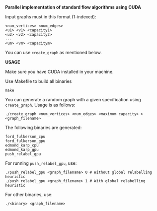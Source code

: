 
**Parallel implementation of standard flow algorithms using CUDA**

Input graphs must in this format (1-indexed):
```
<num_vertices> <num_edges>
<u1> <v1> <capacity1>
<u2> <v2> <capacity2>
...
<um> <vm> <capacitym>
```

You can use `create_graph` as mentioned below.

**USAGE**

Make sure you have CUDA installed in your machine.

Use Makefile to build all binaries 
```
make
```

You can generate a random graph with a given specification using `create_graph`. Usage is as follows:
```
./create_graph <num_vertices> <num_edges> <maximum capacity> > <graph_filename>
```

The following binaries are generated:
```
ford_fulkerson_cpu
ford_fulkerson_gpu
edmond_karp_cpu
edmond_karp_gpu
push_relabel_gpu
```
For running `push_relabel_gpu`, use:
```
./push_relabel_gpu <graph_filename> 0 # Without global relabelling heuristic
./push relabel_gpu <graph_filename> 1 # With global relabelling heuristic
```
For other binaries, use:
```
./<binary> <graph_filename>
```


